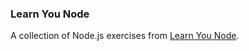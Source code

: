 ### Learn You Node ###

A collection of Node.js exercises from [Learn You Node](https://github.com/workshopper/learnyounode).
